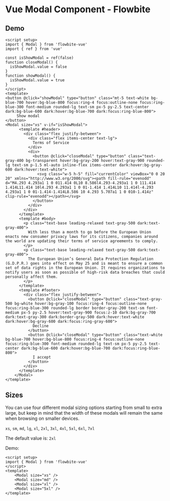 <script setup>
import ModalExample from './modal/examples/ModalExample.vue';
import ModalSizeExample from './modal/examples/ModalSizeExample.vue';
</script>
# Vue Modal Component - Flowbite

## Demo

<ModalExample />

```vue
<script setup>
import { Modal } from 'flowbite-vue'
import { ref } from 'vue'

const isShowModal = ref(false)
function closeModal() {
  isShowModal.value = false
}
function showModal() {
  isShowModal.value = true
}
</script>
<template>
<button @click="showModal" type="button" class="mt-5 text-white bg-blue-700 hover:bg-blue-800 focus:ring-4 focus:outline-none focus:ring-blue-300 font-medium rounded-lg text-sm px-5 py-2.5 text-center dark:bg-blue-600 dark:hover:bg-blue-700 dark:focus:ring-blue-800">
     Show modal
</button>
<Modal size="xs" v-if="isShowModal">
      <template #header>
        <div class="flex justify-between">
          <div class="flex items-center text-lg">
            Terms of Service
          </div>
          <div>
            <button @click="closeModal" type="button" class="text-gray-400 bg-transparent hover:bg-gray-200 hover:text-gray-900 rounded-lg text-sm p-1.5 ml-auto inline-flex items-center dark:hover:bg-gray-600 dark:hover:text-white">
              <svg class="w-5 h-5" fill="currentColor" viewBox="0 0 20 20" xmlns="http://www.w3.org/2000/svg"><path fill-rule="evenodd" d="M4.293 4.293a1 1 0 011.414 0L10 8.586l4.293-4.293a1 1 0 111.414 1.414L11.414 10l4.293 4.293a1 1 0 01-1.414 1.414L10 11.414l-4.293 4.293a1 1 0 01-1.414-1.414L8.586 10 4.293 5.707a1 1 0 010-1.414z" clip-rule="evenodd"></path></svg>
            </button>
          </div>
        </div>
      </template>
      <template #body>
        <p class="text-base leading-relaxed text-gray-500 dark:text-gray-400">
          With less than a month to go before the European Union enacts new consumer privacy laws for its citizens, companies around the world are updating their terms of service agreements to comply.
        </p>
        <p class="text-base leading-relaxed text-gray-500 dark:text-gray-400">
          The European Union’s General Data Protection Regulation (G.D.P.R.) goes into effect on May 25 and is meant to ensure a common set of data rights in the European Union. It requires organizations to notify users as soon as possible of high-risk data breaches that could personally affect them.
        </p>
      </template>
      <template #footer>
        <div class="flex justify-between">
          <button @click="closeModal" type="button" class="text-gray-500 bg-white hover:bg-gray-100 focus:ring-4 focus:outline-none focus:ring-blue-300 rounded-lg border border-gray-200 text-sm font-medium px-5 py-2.5 hover:text-gray-900 focus:z-10 dark:bg-gray-700 dark:text-gray-300 dark:border-gray-500 dark:hover:text-white dark:hover:bg-gray-600 dark:focus:ring-gray-600">
            Decline
          </button>
          <button @click="closeModal" type="button" class="text-white bg-blue-700 hover:bg-blue-800 focus:ring-4 focus:outline-none focus:ring-blue-300 font-medium rounded-lg text-sm px-5 py-2.5 text-center dark:bg-blue-600 dark:hover:bg-blue-700 dark:focus:ring-blue-800">
            I accept
          </button>
        </div>
      </template>
    </Modal>
</template>
```

## Sizes

You can use four different modal sizing options starting from small to extra large, but keep in mind that the width of these modals will remain the same when browsing on smaller devices.

`xs`, `sm`, `md`, `lg`, `xl`, `2xl`, `3xl`, `4xl`, `5xl`, `6xl`, `7xl`

The default value is: `2xl`

Demo:
<ModalSizeExample/>

```vue
<script setup>
import { Modal } from 'flowbite-vue'
</script>
<template>
    <Modal size="xs" />
    <Modal size="md" />
    <Modal size="xl" />
    <Modal size="5xl" />
</template>
```
